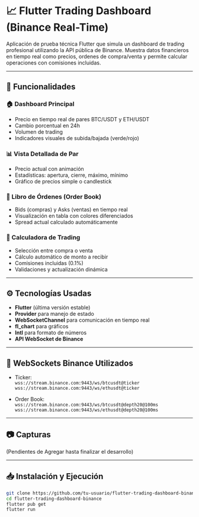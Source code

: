 # 📈 Flutter Trading Dashboard (Binance Real-Time)

Aplicación de prueba técnica Flutter que simula un dashboard de trading profesional utilizando la API pública de Binance. Muestra datos financieros en tiempo real como precios, ordenes de compra/venta y permite calcular operaciones con comisiones incluidas.

---

## 🚀 Funcionalidades

### 🏠 Dashboard Principal
- Precio en tiempo real de pares BTC/USDT y ETH/USDT
- Cambio porcentual en 24h
- Volumen de trading
- Indicadores visuales de subida/bajada (verde/rojo)

### 📊 Vista Detallada de Par
- Precio actual con animación
- Estadísticas: apertura, cierre, máximo, mínimo
- Gráfico de precios simple o candlestick

### 📘 Libro de Órdenes (Order Book)
- Bids (compras) y Asks (ventas) en tiempo real
- Visualización en tabla con colores diferenciados
- Spread actual calculado automáticamente

### 🧮 Calculadora de Trading
- Selección entre compra o venta
- Cálculo automático de monto a recibir
- Comisiones incluidas (0.1%)
- Validaciones y actualización dinámica

---

## ⚙️ Tecnologías Usadas

- **Flutter** (última versión estable)
- **Provider** para manejo de estado
- **WebSocketChannel** para comunicación en tiempo real
- **fl_chart** para gráficos
- **Intl** para formato de números
- **API WebSocket de Binance**

---

## 🔌 WebSockets Binance Utilizados

- Ticker:  
  `wss://stream.binance.com:9443/ws/btcusdt@ticker`  
  `wss://stream.binance.com:9443/ws/ethusdt@ticker`

- Order Book:  
  `wss://stream.binance.com:9443/ws/btcusdt@depth20@100ms`  
  `wss://stream.binance.com:9443/ws/ethusdt@depth20@100ms`

---

## 📷 Capturas

(Pendientes de Agregar hasta finalizar el desarrollo)

---

## 📥 Instalación y Ejecución

```bash
git clone https://github.com/tu-usuario/flutter-trading-dashboard-binance.git
cd flutter-trading-dashboard-binance
flutter pub get
flutter run
